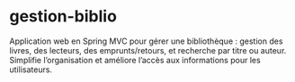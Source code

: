 # gestion-biblio
Application web en Spring MVC pour gérer une bibliothèque : gestion des livres, des lecteurs, des emprunts/retours, et recherche par titre ou auteur. Simplifie l’organisation et améliore l’accès aux informations pour les utilisateurs.
